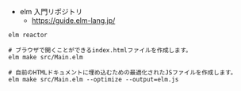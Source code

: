- elm 入門リポジトリ
  - https://guide.elm-lang.jp/

```
elm reactor
```

```
# ブラウザで開くことができるindex.htmlファイルを作成します。
elm make src/Main.elm

# 自前のHTMLドキュメントに埋め込むための最適化されたJSファイルを作成します。
elm make src/Main.elm --optimize --output=elm.js
```

